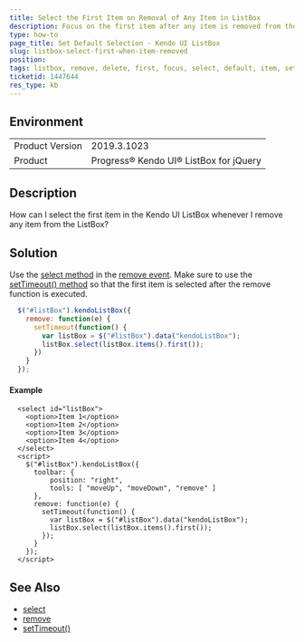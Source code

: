 ```yaml
---
title: Select the First Item on Removal of Any Item in ListBox
description: Focus on the first item after any item is removed from the ListBox
type: how-to
page_title: Set Default Selection - Kendo UI ListBox
slug: listbox-select-first-when-item-removed
position: 
tags: listbox, remove, delete, first, focus, select, default, item, set
ticketid: 1447644
res_type: kb
---
```


## Environment
<table>
	<tbody>
		<tr>
			<td>Product Version</td>
			<td>2019.3.1023</td>
		</tr>
		<tr>
			<td>Product</td>
			<td>Progress® Kendo UI® ListBox for jQuery</td>
		</tr>
	</tbody>
</table>


## Description
How can I select the first item in the Kendo UI ListBox whenever I remove any item from the ListBox?

## Solution
Use the [select method](https://docs.telerik.com/kendo-ui/api/javascript/ui/listbox/methods/select) in the [remove event](https://docs.telerik.com/kendo-ui/api/javascript/ui/listbox/events/remove). Make sure to use the [setTimeout() method](https://developer.mozilla.org/en-US/docs/Web/API/WindowOrWorkerGlobalScope/setTimeout) so that the first item is selected after the remove function is executed.

```javascript
  $("#listBox").kendoListBox({
    remove: function(e) {
      setTimeout(function() {
        var listBox = $("#listBox").data("kendoListBox");
        listBox.select(listBox.items().first());	
      })
    }
  });
```

#### Example

```dojo
  <select id="listBox">
    <option>Item 1</option>
    <option>Item 2</option>
    <option>Item 3</option>
    <option>Item 4</option>
  </select>
  <script>
    $("#listBox").kendoListBox({
      toolbar: {
          position: "right",
          tools: [ "moveUp", "moveDown", "remove" ]
      },
      remove: function(e) {
        setTimeout(function() {
          var listBox = $("#listBox").data("kendoListBox");
          listBox.select(listBox.items().first());	
        });
      }
    });
  </script>
```

## See Also
- [select](https://docs.telerik.com/kendo-ui/api/javascript/ui/listbox/methods/select)
- [remove](https://docs.telerik.com/kendo-ui/api/javascript/ui/listbox/events/remove)
- [setTimeout()](https://developer.mozilla.org/en-US/docs/Web/API/WindowOrWorkerGlobalScope/setTimeout)
